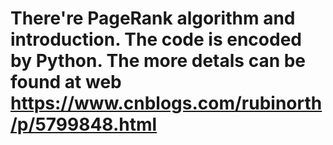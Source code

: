 # There're PageRank algorithm and introduction. The code is encoded by Python. The more detals can be found at web https://www.cnblogs.com/rubinorth/p/5799848.html
